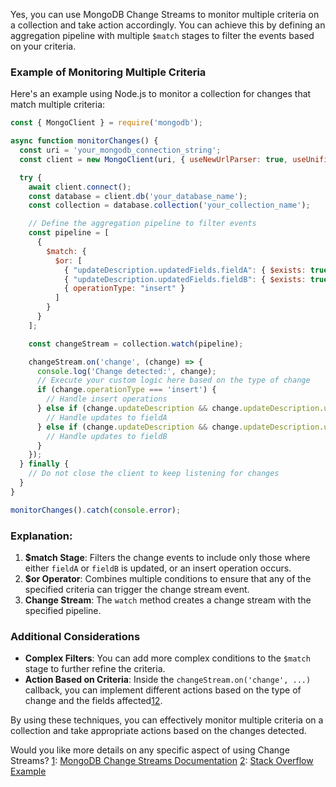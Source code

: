 Yes, you can use MongoDB Change Streams to monitor multiple criteria on a collection and take action accordingly. You can achieve this by defining an aggregation pipeline with multiple `$match` stages to filter the events based on your criteria.

### Example of Monitoring Multiple Criteria

Here's an example using Node.js to monitor a collection for changes that match multiple criteria:

```javascript
const { MongoClient } = require('mongodb');

async function monitorChanges() {
  const uri = 'your_mongodb_connection_string';
  const client = new MongoClient(uri, { useNewUrlParser: true, useUnifiedTopology: true });

  try {
    await client.connect();
    const database = client.db('your_database_name');
    const collection = database.collection('your_collection_name');

    // Define the aggregation pipeline to filter events
    const pipeline = [
      {
        $match: {
          $or: [
            { "updateDescription.updatedFields.fieldA": { $exists: true } },
            { "updateDescription.updatedFields.fieldB": { $exists: true } },
            { operationType: "insert" }
          ]
        }
      }
    ];

    const changeStream = collection.watch(pipeline);

    changeStream.on('change', (change) => {
      console.log('Change detected:', change);
      // Execute your custom logic here based on the type of change
      if (change.operationType === 'insert') {
        // Handle insert operations
      } else if (change.updateDescription && change.updateDescription.updatedFields.fieldA) {
        // Handle updates to fieldA
      } else if (change.updateDescription && change.updateDescription.updatedFields.fieldB) {
        // Handle updates to fieldB
      }
    });
  } finally {
    // Do not close the client to keep listening for changes
  }
}

monitorChanges().catch(console.error);
```

### Explanation:
1. **$match Stage**: Filters the change events to include only those where either `fieldA` or `fieldB` is updated, or an insert operation occurs.
2. **$or Operator**: Combines multiple conditions to ensure that any of the specified criteria can trigger the change stream event.
3. **Change Stream**: The `watch` method creates a change stream with the specified pipeline.

### Additional Considerations
- **Complex Filters**: You can add more complex conditions to the `$match` stage to further refine the criteria.
- **Action Based on Criteria**: Inside the `changeStream.on('change', ...)` callback, you can implement different actions based on the type of change and the fields affected[1](https://www.mongodb.com/docs/manual/changeStreams/)[2](https://stackoverflow.com/questions/49621939/how-to-watch-for-changes-to-specific-fields-in-mongodb-change-stream).

By using these techniques, you can effectively monitor multiple criteria on a collection and take appropriate actions based on the changes detected.

Would you like more details on any specific aspect of using Change Streams?
[1](https://www.mongodb.com/docs/manual/changeStreams/): [MongoDB Change Streams Documentation](https://www.mongodb.com/docs/manual/changeStreams/)
[2](https://stackoverflow.com/questions/49621939/how-to-watch-for-changes-to-specific-fields-in-mongodb-change-stream): [Stack Overflow Example](https://stackoverflow.com/questions/49621939/how-to-watch-for-changes-to-specific-fields-in-mongodb-change-stream)
